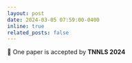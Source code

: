 ```yaml
---
layout: post
date: 2024-03-05 07:59:00-0400
inline: true
related_posts: false
---
```

<!-- markdownlint-disable MD041 -->

📄 One paper is accepted by **TNNLS 2024**
